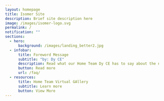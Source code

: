 ```yaml
---
layout: homepage
title: Isomer Site
description: Brief site description here
image: /images/isomer-logo.svg
permalink: /
notification: ""
sections:
  - hero:
      background: /images/landing_better2.jpg
  - infobar:
      title: Foreword Message
      subtitle: "by: Dy CE"
      description: Read what our Home Team Dy CE has to say about the new vritual gallery
      button: Read more
      url: /faq/
  - resources:
      title: Home Team Virtual GAllery
      subtitle: Learn more
      button: View More
---
```

